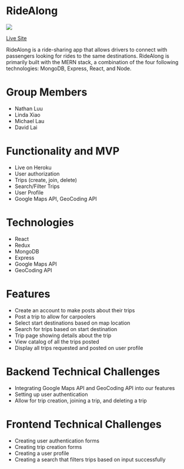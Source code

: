 # RideAlong
![](https://i.imgur.com/vscAchT.png)

[Live Site](https://ridealong-app.herokuapp.com/#/)

RideAlong is a ride-sharing app that allows drivers to connect with passengers looking for rides to the same destinations. RideAlong is primarily built with the MERN stack, a combination of the four following technologies: MongoDB, Express, React, and Node.

# Group Members
* Nathan Luu
* Linda Xiao
* Michael Lau
* David Lai

# Functionality and MVP
* Live on Heroku
* User authorization
* Trips (create, join, delete)
* Search/Filter Trips
* User Profile
* Google Maps API, GeoCoding API 

# Technologies
* React
* Redux
* MongoDB
* Express
* Google Maps API
* GeoCoding API

# Features
* Create an account to make posts about their trips
* Post a trip to allow for carpoolers
* Select start destinations based on map location
* Search for trips based on start destination
* Trip page showing details about the trip
* View catalog of all the trips posted
* Display all trips requested and posted on user profile

# Backend Technical Challenges
* Integrating Google Maps API and GeoCoding API into our features
* Setting up user authentication
* Allow for trip creation, joining a trip, and deleting a trip

# Frontend Technical Challenges
* Creating user authentication forms
* Creating trip creation forms
* Creating a user profile 
* Creating a search that filters trips based on input successfully
